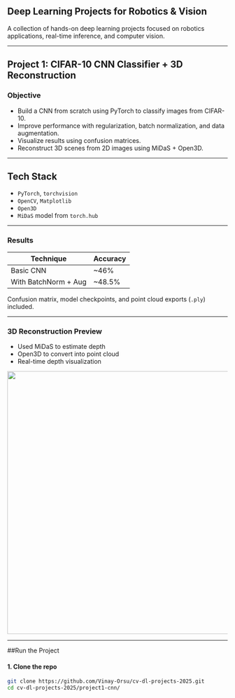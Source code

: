 ## Deep Learning Projects for Robotics & Vision

A collection of hands-on deep learning projects focused on robotics applications, real-time inference, and computer vision.

---

## Project 1: CIFAR-10 CNN Classifier + 3D Reconstruction

### Objective
- Build a CNN from scratch using PyTorch to classify images from CIFAR-10.
- Improve performance with regularization, batch normalization, and data augmentation.
- Visualize results using confusion matrices.
- Reconstruct 3D scenes from 2D images using MiDaS + Open3D.

---

## Tech Stack
- `PyTorch`, `torchvision`
- `OpenCV`, `Matplotlib`
- `Open3D`
- `MiDaS` model from `torch.hub`

---

### Results

| Technique | Accuracy |
|----------|----------|
| Basic CNN | ~46% |
| With BatchNorm + Aug | ~48.5% |

Confusion matrix, model checkpoints, and point cloud exports (`.ply`) included.

---

### 3D Reconstruction Preview

- Used MiDaS to estimate depth
- Open3D to convert into point cloud
- Real-time depth visualization

<img src="images/3d-reconstruction-elephant.png" width="600"/>

---

##Run the Project

#### 1. Clone the repo
```bash
git clone https://github.com/Vinay-Orsu/cv-dl-projects-2025.git
cd cv-dl-projects-2025/project1-cnn/
